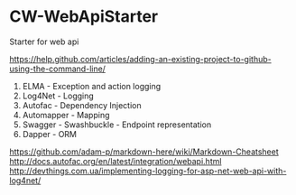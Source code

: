 # CW-WebApiStarter
Starter for web api


https://help.github.com/articles/adding-an-existing-project-to-github-using-the-command-line/


1. ELMA - Exception and action logging
2. Log4Net - Logging
3. Autofac - Dependency Injection
4. Automapper - Mapping
5. Swagger - Swashbuckle - Endpoint representation
6. Dapper - ORM


https://github.com/adam-p/markdown-here/wiki/Markdown-Cheatsheet
http://docs.autofac.org/en/latest/integration/webapi.html
http://devthings.com.ua/implementing-logging-for-asp-net-web-api-with-log4net/
